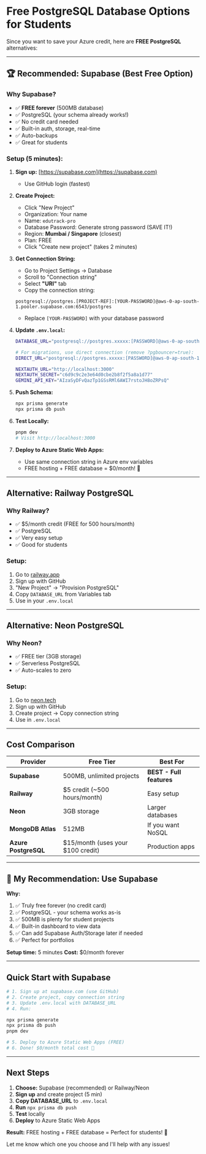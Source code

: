 # Free PostgreSQL Database Options for Students

Since you want to save your Azure credit, here are **FREE PostgreSQL** alternatives:

---

## 🏆 Recommended: Supabase (Best Free Option)

### Why Supabase?
- ✅ **FREE forever** (500MB database)
- ✅ PostgreSQL (your schema already works!)
- ✅ No credit card needed
- ✅ Built-in auth, storage, real-time
- ✅ Auto-backups
- ✅ Great for students

### Setup (5 minutes):

1. **Sign up:** [https://supabase.com](https://supabase.com)
   - Use GitHub login (fastest)

2. **Create Project:**
   - Click "New Project"
   - Organization: Your name
   - Name: `edutrack-pro`
   - Database Password: Generate strong password (SAVE IT!)
   - Region: **Mumbai / Singapore** (closest)
   - Plan: FREE
   - Click "Create new project" (takes 2 minutes)

3. **Get Connection String:**
   - Go to Project Settings → Database
   - Scroll to "Connection string"
   - Select **"URI"** tab
   - Copy the connection string:
   ```
   postgresql://postgres.[PROJECT-REF]:[YOUR-PASSWORD]@aws-0-ap-south-1.pooler.supabase.com:6543/postgres
   ```
   - Replace `[YOUR-PASSWORD]` with your database password

4. **Update `.env.local`:**
   ```bash
   DATABASE_URL="postgresql://postgres.xxxxx:[PASSWORD]@aws-0-ap-south-1.pooler.supabase.com:6543/postgres?pgbouncer=true"
   
   # For migrations, use direct connection (remove ?pgbouncer=true):
   DIRECT_URL="postgresql://postgres.xxxxx:[PASSWORD]@aws-0-ap-south-1.pooler.supabase.com:5432/postgres"
   
   NEXTAUTH_URL="http://localhost:3000"
   NEXTAUTH_SECRET="c6d9c9c2e3e64d0cbe2b8f2f5a8a1d77"
   GEMINI_API_KEY="AIzaSyDFvQazTp1GSsRMl6AWI7rstoJH8oZRPsQ"
   ```

5. **Push Schema:**
   ```bash
   npx prisma generate
   npx prisma db push
   ```

6. **Test Locally:**
   ```bash
   pnpm dev
   # Visit http://localhost:3000
   ```

7. **Deploy to Azure Static Web Apps:**
   - Use same connection string in Azure env variables
   - FREE hosting + FREE database = $0/month! 🎉

---

## Alternative: Railway PostgreSQL

### Why Railway?
- ✅ $5/month credit (FREE for 500 hours/month)
- ✅ PostgreSQL
- ✅ Very easy setup
- ✅ Good for students

### Setup:
1. Go to [railway.app](https://railway.app)
2. Sign up with GitHub
3. "New Project" → "Provision PostgreSQL"
4. Copy `DATABASE_URL` from Variables tab
5. Use in your `.env.local`

---

## Alternative: Neon PostgreSQL

### Why Neon?
- ✅ FREE tier (3GB storage)
- ✅ Serverless PostgreSQL
- ✅ Auto-scales to zero

### Setup:
1. Go to [neon.tech](https://neon.tech)
2. Sign up with GitHub
3. Create project → Copy connection string
4. Use in `.env.local`

---

## Cost Comparison

| Provider | Free Tier | Best For |
|----------|-----------|----------|
| **Supabase** | 500MB, unlimited projects | **BEST - Full features** |
| **Railway** | $5 credit (~500 hours/month) | Easy setup |
| **Neon** | 3GB storage | Larger databases |
| **MongoDB Atlas** | 512MB | If you want NoSQL |
| **Azure PostgreSQL** | $15/month (uses your $100 credit) | Production apps |

---

## 🎯 My Recommendation: Use Supabase

**Why:**
1. ✅ Truly free forever (no credit card)
2. ✅ PostgreSQL - your schema works as-is
3. ✅ 500MB is plenty for student projects
4. ✅ Built-in dashboard to view data
5. ✅ Can add Supabase Auth/Storage later if needed
6. ✅ Perfect for portfolios

**Setup time:** 5 minutes
**Cost:** $0/month forever

---

## Quick Start with Supabase

```bash
# 1. Sign up at supabase.com (use GitHub)
# 2. Create project, copy connection string
# 3. Update .env.local with DATABASE_URL
# 4. Run:

npx prisma generate
npx prisma db push
pnpm dev

# 5. Deploy to Azure Static Web Apps (FREE)
# 6. Done! $0/month total cost 🎉
```

---

## Next Steps

1. **Choose:** Supabase (recommended) or Railway/Neon
2. **Sign up** and create project (5 min)
3. **Copy DATABASE_URL** to `.env.local`
4. **Run** `npx prisma db push`
5. **Test** locally
6. **Deploy** to Azure Static Web Apps

**Result:** FREE hosting + FREE database = Perfect for students! 💚

Let me know which one you choose and I'll help with any issues!
